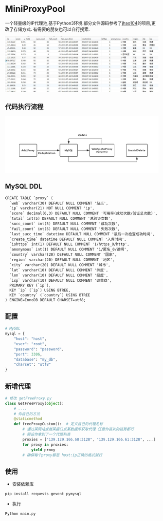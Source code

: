 # MiniProxyPool
一个轻量级的IP代理池,基于Python3环境.部分文件源码参考了[jhao104](https://github.com/jhao104/proxy_pool)的项目,更改了存储方式.
有需要的朋友也可以自行搜索.   

![image](https://github.com/joson1205/MiniProxyPool/blob/master/example.jpg?raw=true)  

## 代码执行流程  
![image](https://github.com/joson1205/MiniProxyPool/blob/master/%E6%B5%81%E7%A8%8B%E5%9B%BE.png?raw=true)

## MySQL DDL
```MySQL
CREATE TABLE `proxy` (
  `web` varchar(30) DEFAULT NULL COMMENT '站点',
  `ip` varchar(21) NOT NULL COMMENT 'ip',
  `score` decimal(6,3) DEFAULT NULL COMMENT '可用率(成功次数/验证总次数)',
  `total` int(5) DEFAULT NULL COMMENT '总验证次数',
  `succ_count` int(5) DEFAULT NULL COMMENT '成功次数',
  `fail_count` int(5) DEFAULT NULL COMMENT '失败次数',
  `last_succ_time` datetime DEFAULT NULL COMMENT '最后一次检查成功时间',
  `create_time` datetime DEFAULT NULL COMMENT '入库时间',
  `ishttps` int(1) DEFAULT NULL COMMENT '1/https_0/http',
  `anonymous` int(1) DEFAULT NULL COMMENT '1/匿名_0/透明',
  `country` varchar(20) DEFAULT NULL COMMENT '国家',
  `region` varchar(20) DEFAULT NULL COMMENT '地区',
  `city` varchar(20) DEFAULT NULL COMMENT '城市',
  `lat` varchar(10) DEFAULT NULL COMMENT '纬度',
  `lon` varchar(10) DEFAULT NULL COMMENT '经度',
  `isp` varchar(10) DEFAULT NULL COMMENT '运营商',
  PRIMARY KEY (`ip`),
  KEY `ip` (`ip`) USING BTREE,
  KEY `country` (`country`) USING BTREE
) ENGINE=InnoDB DEFAULT CHARSET=utf8;
```
## 配置
```Python
# MySQL
mysql = {
    "host": "host",
    "user": "root",
    "password": "password",
    "port": 3306,
    "database": "my_db",
    "charset": "utf8"
}
```
## 新增代理
```Python
# 修改 getFreeProxy.py
class GetFreeProxy(object):
    # ....
    # 你自己的方法
    @staticmethod
    def freeProxyCustom():  # 定义自己的代理名称
        # 通过某网站或者某接口或某数据库获取代理 任意你喜欢的姿势都行
        # 假设你拿到了一个代理列表
        proxies = ["139.129.166.68:3128", "139.129.166.61:3128", ...]
        for proxy in proxies:
            yield proxy
        # 确保每个proxy都是 host:ip正确的格式就行
```
## 使用
* 安装依赖库
```Python
pip install requests gevent pymysql
```
* 执行
```Python
Python main.py
```
